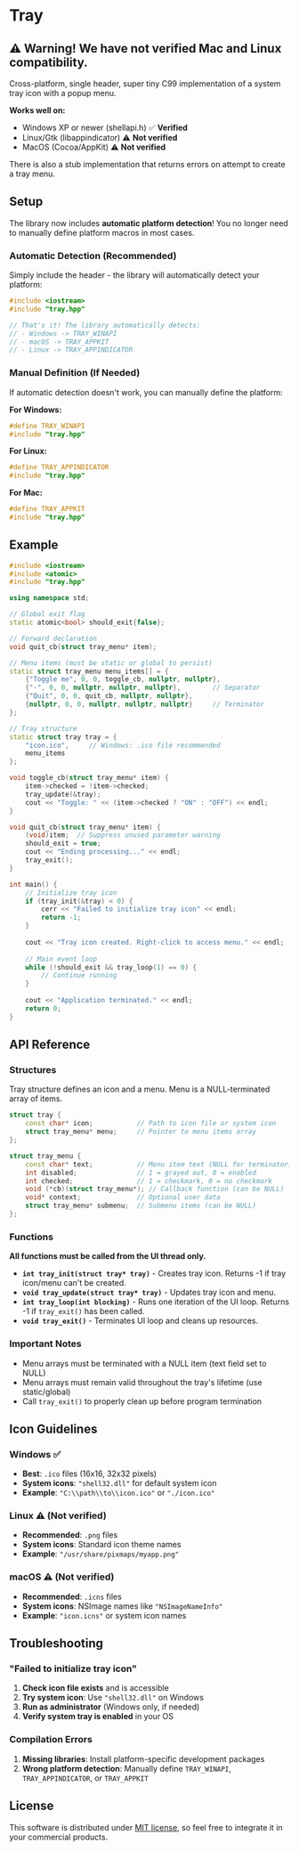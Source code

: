 # Tray

## ⚠️ Warning! We have not verified Mac and Linux compatibility.

Cross-platform, single header, super tiny C99 implementation of a system tray icon with a popup menu.

**Works well on:**
* Windows XP or newer (shellapi.h) ✅ **Verified**
* Linux/Gtk (libappindicator) ⚠️ **Not verified**
* MacOS (Cocoa/AppKit) ⚠️ **Not verified**

There is also a stub implementation that returns errors on attempt to create a tray menu.

## Setup

The library now includes **automatic platform detection**! You no longer need to manually define platform macros in most cases.

### Automatic Detection (Recommended)
Simply include the header - the library will automatically detect your platform:

```cpp
#include <iostream>
#include "tray.hpp"

// That's it! The library automatically detects:
// - Windows -> TRAY_WINAPI
// - macOS -> TRAY_APPKIT  
// - Linux -> TRAY_APPINDICATOR
```

### Manual Definition (If Needed)
If automatic detection doesn't work, you can manually define the platform:

**For Windows:**
```cpp
#define TRAY_WINAPI
#include "tray.hpp"
```

**For Linux:**
```cpp
#define TRAY_APPINDICATOR
#include "tray.hpp"
```

**For Mac:**
```cpp
#define TRAY_APPKIT
#include "tray.hpp"
```

## Example

```cpp
#include <iostream>
#include <atomic>
#include "tray.hpp"

using namespace std;

// Global exit flag
static atomic<bool> should_exit{false};

// Forward declaration
void quit_cb(struct tray_menu* item);

// Menu items (must be static or global to persist)
static struct tray_menu menu_items[] = {
    {"Toggle me", 0, 0, toggle_cb, nullptr, nullptr},
    {"-", 0, 0, nullptr, nullptr, nullptr},        // Separator
    {"Quit", 0, 0, quit_cb, nullptr, nullptr},
    {nullptr, 0, 0, nullptr, nullptr, nullptr}     // Terminator
};

// Tray structure
static struct tray tray = {
    "icon.ico",     // Windows: .ico file recommended
    menu_items
};

void toggle_cb(struct tray_menu* item) {
    item->checked = !item->checked;
    tray_update(&tray);
    cout << "Toggle: " << (item->checked ? "ON" : "OFF") << endl;
}

void quit_cb(struct tray_menu* item) {
    (void)item;  // Suppress unused parameter warning
    should_exit = true;
    cout << "Ending processing..." << endl;
    tray_exit();
}

int main() {
    // Initialize tray icon
    if (tray_init(&tray) < 0) {
        cerr << "Failed to initialize tray icon" << endl;
        return -1;
    }
    
    cout << "Tray icon created. Right-click to access menu." << endl;
    
    // Main event loop
    while (!should_exit && tray_loop(1) == 0) {
        // Continue running
    }
    
    cout << "Application terminated." << endl;
    return 0;
}
```

## API Reference

### Structures

Tray structure defines an icon and a menu. Menu is a NULL-terminated array of items.

```cpp
struct tray {
    const char* icon;           // Path to icon file or system icon
    struct tray_menu* menu;     // Pointer to menu items array
};

struct tray_menu {
    const char* text;           // Menu item text (NULL for terminator)
    int disabled;               // 1 = grayed out, 0 = enabled
    int checked;                // 1 = checkmark, 0 = no checkmark
    void (*cb)(struct tray_menu*); // Callback function (can be NULL)
    void* context;              // Optional user data
    struct tray_menu* submenu;  // Submenu items (can be NULL)
};
```

### Functions

**All functions must be called from the UI thread only.**

* **`int tray_init(struct tray* tray)`** - Creates tray icon. Returns -1 if tray icon/menu can't be created.
* **`void tray_update(struct tray* tray)`** - Updates tray icon and menu.
* **`int tray_loop(int blocking)`** - Runs one iteration of the UI loop. Returns -1 if `tray_exit()` has been called.
* **`void tray_exit()`** - Terminates UI loop and cleans up resources.

### Important Notes

- Menu arrays must be terminated with a NULL item (text field set to NULL)
- Menu arrays must remain valid throughout the tray's lifetime (use static/global)
- Call `tray_exit()` to properly clean up before program termination

## Icon Guidelines

### Windows ✅
- **Best**: `.ico` files (16x16, 32x32 pixels)
- **System icons**: `"shell32.dll"` for default system icon
- **Example**: `"C:\\path\\to\\icon.ico"` or `"./icon.ico"`

### Linux ⚠️ (Not verified)
- **Recommended**: `.png` files
- **System icons**: Standard icon theme names
- **Example**: `"/usr/share/pixmaps/myapp.png"`

### macOS ⚠️ (Not verified)
- **Recommended**: `.icns` files
- **System icons**: NSImage names like `"NSImageNameInfo"`
- **Example**: `"icon.icns"` or system icon names

## Troubleshooting

### "Failed to initialize tray icon"
1. **Check icon file exists** and is accessible
2. **Try system icon**: Use `"shell32.dll"` on Windows
3. **Run as administrator** (Windows only, if needed)
4. **Verify system tray is enabled** in your OS

### Compilation Errors
1. **Missing libraries**: Install platform-specific development packages
2. **Wrong platform detection**: Manually define `TRAY_WINAPI`, `TRAY_APPINDICATOR`, or `TRAY_APPKIT`

## License

This software is distributed under [MIT license](http://www.opensource.org/licenses/mit-license.php), so feel free to integrate it in your commercial products.
